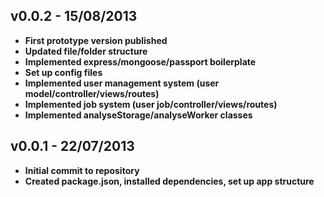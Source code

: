 ## v0.0.2 - 15/08/2013
- **First prototype version published**
- **Updated file/folder structure**
- **Implemented express/mongoose/passport boilerplate**
- **Set up config files**
- **Implemented user management system (user model/controller/views/routes)**
- **Implemented job system (user job/controller/views/routes)**
- **Implemented analyseStorage/analyseWorker classes**


## v0.0.1 - 22/07/2013
- **Initial commit to repository**
- **Created package.json, installed dependencies, set up app structure**